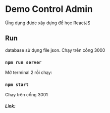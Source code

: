 # Demo Control Admin

Ứng dụng được xây dựng để học ReactJS

## Run
database sử dụng file json. Chạy trên cổng 3000

### `npm run server`

Mở terminal 2 rồi chạy:

### `npm start`

Chạy trên cổng 3001

##### Link: 
